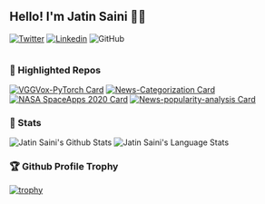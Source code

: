## Hello! I'm Jatin Saini 👋🏻
[![Twitter](https://img.shields.io/twitter/follow/derpimort?label=Follow)](https://twitter.com/intent/follow?screen_name=derpimort)
[![Linkedin](https://img.shields.io/badge/-derpimort-white?logo=Linkedin&logoColor=blue&link=https://www.linkedin.com/in/derpimort/)](https://www.linkedin.com/in/derpimort/)
![GitHub](https://img.shields.io/github/followers/Derpimort?label=Follow&style=social)

```c:me.c

```



### 📌 Highlighted Repos

[![VGGVox-PyTorch Card](https://github-readme-stats.vercel.app/api/pin/?username=Derpimort&repo=VGGVox-PyTorch&theme=transparent)](https://github.com/Derpimort/VGGVox-PyTorch)
[![News-Categorization Card](https://github-readme-stats.vercel.app/api/pin/?username=Derpimort&repo=News-Categorization&theme=transparent)](https://github.com/Derpimort/News-Categorization)
[![NASA SpaceApps 2020 Card](https://github-readme-stats.vercel.app/api/pin/?username=LegendBois&repo=NASA-Space-Apps-Spot-The-Fire-v3.0&theme=transparent)](https://github.com/LegendBois/NASA-Space-Apps-Spot-The-Fire-v3.0)
[![News-popularity-analysis Card](https://github-readme-stats.vercel.app/api/pin/?username=Derpimort&repo=News-popularity-analysis&theme=transparent)](https://github.com/Derpimort/News-popularity-analysis)


### 🔭 Stats

<img alt="Jatin Saini's Github Stats" src="https://github-readme-stats.vercel.app/api?username=Derpimort&show_icons=true&hide_border=true&count_private=true&include_all_commits=false&theme=transparent" />
<img alt="Jatin Saini's Language Stats" src="https://github-readme-stats.vercel.app/api/top-langs/?username=Derpimort&layout=compact&hide=jupyter%20notebook&theme=transparent" />

### 🏆 Github Profile Trophy
[![trophy](https://github-profile-trophy.vercel.app/?username=Derpimort&no-bg=true)](https://github.com/ryo-ma/github-profile-trophy)

